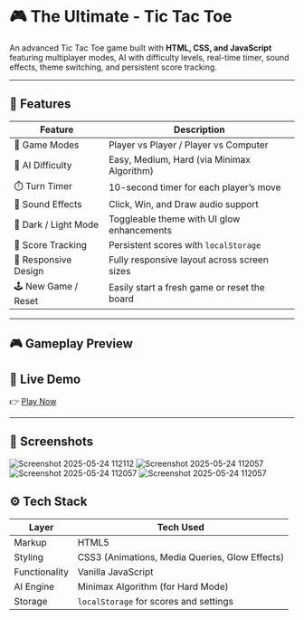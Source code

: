 # 🎮 The Ultimate - Tic Tac Toe 

An advanced Tic Tac Toe game built with **HTML, CSS, and JavaScript** 
featuring multiplayer modes, AI with difficulty levels, real-time timer,
sound effects, theme switching, and persistent score tracking.

---

## 📌 Features

| Feature                         | Description                                                                 |
|---------------------------------|-----------------------------------------------------------------------------|
| 🔁 Game Modes                   | Player vs Player / Player vs Computer                                       |
| 🧠 AI Difficulty                | Easy, Medium, Hard (via Minimax Algorithm)                                  |
| ⏱️ Turn Timer                   | 10-second timer for each player’s move                                      |
| 🎵 Sound Effects                | Click, Win, and Draw audio support                                          |
| 🌙 Dark / Light Mode            | Toggleable theme with UI glow enhancements                                  |
| 🧾 Score Tracking               | Persistent scores with `localStorage`                                       |
| 📱 Responsive Design            | Fully responsive layout across screen sizes                                 |
| 🕹️ New Game / Reset             | Easily start a fresh game or reset the board                                |

---

## 🎮 Gameplay Preview

 ## 🔗 Live Demo

👉 [Play Now](https://<your-username>.github.io/tic-tac-toe-ultimate/)  
 
---

##  📸 Screenshots

![Screenshot 2025-05-24 112112](https://github.com/user-attachments/assets/a6b7b570-9465-4159-ae5e-a1a1c5566281)
![Screenshot 2025-05-24 112057](https://github.com/user-attachments/assets/f705dffa-69a6-4751-9d26-e646ce186f25)
![Screenshot 2025-05-24 112057](https://github.com/user-attachments/assets/dd3fbeb7-2f55-4fa7-9ff5-2432c3c36915)
![Screenshot 2025-05-24 112057](https://github.com/user-attachments/assets/cf9a437c-d834-4e4f-97e6-a2b8918185df)


## ⚙️ Tech Stack

| Layer          | Tech Used                                      |
|----------------|------------------------------------------------|
| Markup         | HTML5                                          |
| Styling        | CSS3 (Animations, Media Queries, Glow Effects) |
| Functionality  | Vanilla JavaScript                             |
| AI Engine      | Minimax Algorithm (for Hard Mode)              |
| Storage        | `localStorage` for scores and settings         |

